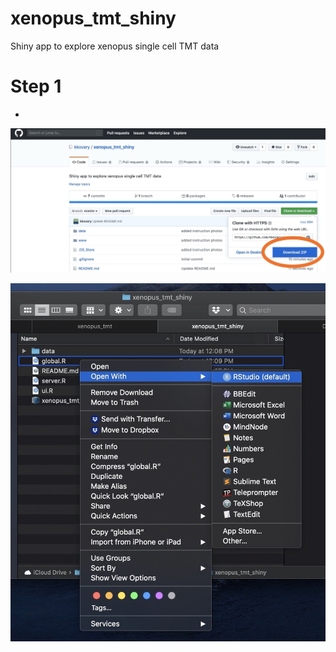 # xenopus_tmt_shiny
Shiny app to explore xenopus single cell TMT data

# Step 1
- 
![Alt text](www/step_1.jpeg?raw=true "Title")

![Alt text](www/step_2.jpeg?raw=true "Title")
